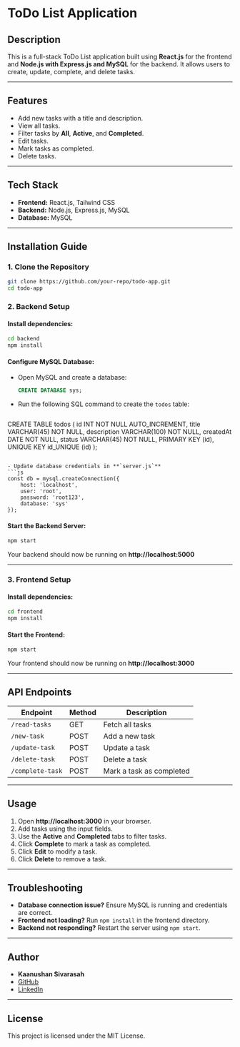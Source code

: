 # ToDo List Application

## Description
This is a full-stack ToDo List application built using **React.js** for the frontend and **Node.js with Express.js and MySQL** for the backend. It allows users to create, update, complete, and delete tasks.

---

## Features
- Add new tasks with a title and description.
- View all tasks.
- Filter tasks by **All**, **Active**, and **Completed**.
- Edit tasks.
- Mark tasks as completed.
- Delete tasks.

---

## Tech Stack
- **Frontend:** React.js, Tailwind CSS
- **Backend:** Node.js, Express.js, MySQL
- **Database:** MySQL

---

## Installation Guide

### **1. Clone the Repository**
```sh
git clone https://github.com/your-repo/todo-app.git
cd todo-app
```

### **2. Backend Setup**
#### Install dependencies:
```sh
cd backend
npm install
```
#### Configure MySQL Database:
- Open MySQL and create a database:
  ```sql
  CREATE DATABASE sys;
  ```
- Run the following SQL command to create the `todos` table:
  ```sql
 CREATE TABLE todos (
    id INT NOT NULL AUTO_INCREMENT,
    title VARCHAR(45) NOT NULL,
    description VARCHAR(100) NOT NULL,
    createdAt DATE NOT NULL,
    status VARCHAR(45) NOT NULL,
    PRIMARY KEY (id),
    UNIQUE KEY id_UNIQUE (id)
);
  ```

- Update database credentials in **`server.js`**
  ```js
  const db = mysql.createConnection({
      host: 'localhost',
      user: 'root',
      password: 'root123',
      database: 'sys'
  });
  ```
#### Start the Backend Server:
```sh
npm start
```
Your backend should now be running on **http://localhost:5000**

---

### **3. Frontend Setup**
#### Install dependencies:
```sh
cd frontend
npm install
```
#### Start the Frontend:
```sh
npm start
```
Your frontend should now be running on **http://localhost:3000**

---

## API Endpoints
| Endpoint          | Method | Description |
|------------------|--------|-------------|
| `/read-tasks`    | GET    | Fetch all tasks |
| `/new-task`      | POST   | Add a new task |
| `/update-task`   | POST   | Update a task |
| `/delete-task`   | POST   | Delete a task |
| `/complete-task` | POST   | Mark a task as completed |

---

## Usage
1. Open **http://localhost:3000** in your browser.
2. Add tasks using the input fields.
3. Use the **Active** and **Completed** tabs to filter tasks.
4. Click **Complete** to mark a task as completed.
5. Click **Edit** to modify a task.
6. Click **Delete** to remove a task.

---

## Troubleshooting
- **Database connection issue?** Ensure MySQL is running and credentials are correct.
- **Frontend not loading?** Run `npm install` in the frontend directory.
- **Backend not responding?** Restart the server using `npm start`.

---

## Author
- **Kaanushan Sivarasah**
- [GitHub](https://github.com/your-github)
- [LinkedIn](https://linkedin.com/in/your-profile)

---

## License
This project is licensed under the MIT License.

